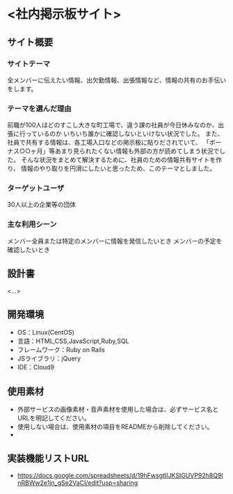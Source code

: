 # <社内掲示板サイト>

## サイト概要
### サイトテーマ
全メンバーに伝えたい情報、出欠勤情報、出張情報など、情報の共有のお手伝いをします。

### テーマを選んだ理由
前職が100人ほどのすこし大きな町工場で、違う課の社員が今日休みなのか、出張に行っているのか
いちいち誰かに確認しないといけない状況でした。
また、社員で共有する情報は、各工場入口などの掲示板に貼りだされていて、
「ボーナス○○ヶ月」等あまり見られたくない情報も外部の方が読めてしまう状況でした。
そんな状況をまとめて解決するために、社員のための情報共有サイトを作り、
情報のやり取りを円滑にしたいと思ったため、このテーマとしました。

### ターゲットユーザ
30人以上の企業等の団体

### 主な利用シーン
メンバー全員または特定のメンバーに情報を発信したいとき
メンバーの予定を確認したいとき

## 設計書
<...>

## 開発環境
- OS：Linux(CentOS)
- 言語：HTML,CSS,JavaScript,Ruby,SQL
- フレームワーク：Ruby on Rails
- JSライブラリ：jQuery
- IDE：Cloud9

## 使用素材
- 外部サービスの画像素材・音声素材を使用した場合は、必ずサービス名とURLを明記してください。
- 使用しない場合は、使用素材の項目をREADMEから削除してください。
- 
## 実装機能リストURL
- https://docs.google.com/spreadsheets/d/19hFwsgtIIJKSIGUVP92h8Q9lnRBWw2e1jn_gSe2VaCI/edit?usp=sharing